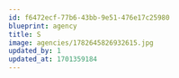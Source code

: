 ```yaml
---
id: f6472ecf-77b6-43bb-9e51-476e17c25980
blueprint: agency
title: S
image: agencies/1782645826932615.jpg
updated_by: 1
updated_at: 1701359184
---
```

